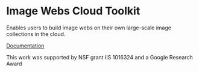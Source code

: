 Image Webs Cloud Toolkit
====

Enables users to build image webs on their own large-scale image collections in the cloud.

[Documentation](https://image-web-cloud-tools.readthedocs.org/en/latest/)


This work was supported by NSF grant IIS 1016324 and a Google Research Award

